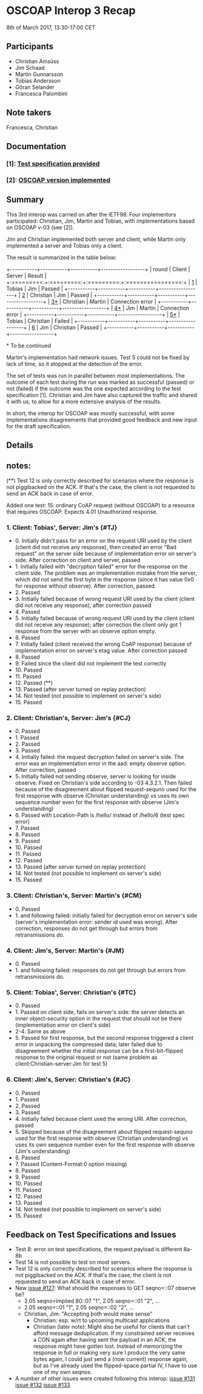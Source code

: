# OSCOAP Interop 3 Recap

8th of March 2017, 13:30-17:00 CET

## Participants

- Christian Amsüss
- Jim Schaad
- Martin Gunnarsson
- Tobias Andersson
- Göran Selander
- Francesca Palombini

## Note takers

Francesca, Christian

## Documentation

### \[1\]: [Test specification provided](test-spec2.html)

### \[2\]: [OSCOAP version implemented](https://github.com/core-wg/oscoap/releases/tag/interop-08-05-2017)

## Summary

This 3rd interop was carried on after the IETF98. Four implementors participated: Christian, Jim, Martin and Tobias, with implementations based on OSCOAP v-03 (see \[2\]).

Jim and Christian implemented both server and client, while Martin only implemented a server and Tobias only a client.

The result is summarized in the table below:

+-----------+-----------+-----------+------------------+
|    round  |   Client  |   Server  |       Result     |
+:=========:+:=========:+:=========:+:================:+
| [1](#TJ)  |   Tobias  |    Jim    |      Passed      |
+-----------+-----------+-----------+------------------+
| [2](#CJ)  | Christian |    Jim    |      Passed      |
+-----------+-----------+-----------+------------------+
| [3*](#CM) | Christian |   Martin  | Connection error |
+-----------+-----------+-----------+------------------+
| [4*](#JM) |    Jim    |   Martin  | Connection error |
+-----------+-----------+-----------+------------------+
| [5*](#TC) |   Tobias  | Christian |      Failed      |
+-----------+-----------+-----------+------------------+
| [6](#JC)  |    Jim    | Christian |      Passed      |
+-----------+-----------+-----------+------------------+

\* To be continued

Martin's implementation had network issues. Test 5 could not be fixed by lack of time, so it stopped at the detection of the error.

The set of tests was run in parallel between most implementations.
The outcome of each test during the run was marked as successful (passed) or not (failed) if the outcome was the one expected according to the test specification \[1\]. Christian and Jim have also captured the traffic and shared it with us, to allow for a more extensive analysis of the results.

In short, the interop for OSCOAP was mostly successful, with some implementations disagreements that provided good feedback and new input for the draft specification.

## Details

## notes:

(**) Test 12 is only correctly described for scenarios where the response is not piggibacked on the ACK. If that's the case, the client is not requested to send an ACK back in case of error.

Added one test: 15: ordinary CoAP request (without OSCOAP) to a resource that requires OSCOAP. Expects 4.01 Unauthorized response.

### 1. Client: Tobias', Server: Jim's {#TJ}

* 0\. Initially didn't pass for an error on the request URI used by the client (client did not receive any response), then created an error "Bad request" on the server side because of implementation error on server's side. After correction on client and server, passed
* 1\. Initially failed with "decryption failed" error for the response on the client side. The problem was an implementation mistake from the server, which did not send the first byte in the response (since it has value 0x0 for response without observe). After correction, passed.
* 2\. Passed
* 3\. Initially failed because of wrong request URI used by the client (client did not receive any response), after correction passed
* 4\. Passed
* 5\. Initially failed because of wrong request URI used by the client (client did not receive any response); after correction the client only got 1 response from the server with an observe option empty.
* 6\. Passed
* 7\. Initially failed (client received the wrong CoAP response) because of implementation error on server's etag value. After correction passed
* 8\. Passed
* 9\. Failed since the client did not implement the test correctly
* 10\. Passed
* 11\. Passed
* 12\. Passed (**)
* 13\. Passed (after server turned on replay protection)
* 14\. Not tested (not possible to implement on server's side)
* 15\. Passed

### 2. Client: Christian's, Server: Jim's {#CJ}

* 0\. Passed
* 1\. Passed
* 2\. Passed
* 3\. Passed
* 4\. Initially failed: the request decryption failed on server's side. The error was an implementation error in the aad: empty observe option. After correction, passed
* 5\. Initially failed not sending observe, server is looking for inside observe. Fixed on Christian's side according to -03 4.3.2.1. Then failed because of the disagreement about flipped request-sequno used for the first response with observe (Christian understanding) vs uses its own sequence number even for the first response with observe (Jim's understanding) 
* 6\. Passed with Location-Path is /hello/ instead of /hello/6 (test spec error) 
* 7\. Passed
* 8\. Passed
* 9\. Passed
* 10\. Passed
* 11\. Passed
* 12\. Passed
* 13\. Passed (after server turned on replay protection)
* 14\. Not tested (not possible to implement on server's side)
* 15\. Passed

### 3. Client: Christian's, Server: Martin's {#CM}

* 0\. Passed
* 1\. and following failed: initially failed for decryption error on server's side (server's implementation error: sender id used was wrong). After correction, responses do not get through but errors from retransmissions do.

### 4. Client: Jim's, Server: Martin's {#JM}

* 0\. Passed
* 1\. and following failed: responses do not get through but errors from retransmissions do.

### 5. Client: Tobias', Server: Christian's {#TC}

* 0\. Passed
* 1\. Passed on client side, fails on server's side: the server detects an inner object-security option in the request that should not be there (implementation error on client's side)
* 2-4\. Same as above
* 5\. Passed for first response, but the second response triggered a client error in unpacking the compressed data; later failed due to disagreement whether the initial response can be a first-bit-flipped response to the original request or not (same problem as client:Christian-server:Jim for test 5)

### 6. Client: Jim's, Server: Christian's {#JC}

* 0\. Passed
* 1\. Passed
* 2\. Passed
* 3\. Passed
* 4\. Initially failed because client used the wrong URI. After correction, passed
* 5\. Skipped because of the disagreement about flipped request-sequno used for the first response with observe (Christian understanding) vs uses its own sequence number even for the first response with observe (Jim's understanding) 
* 6\. Passed
* 7\. Passed (Content-Format:0 option missing)
* 8\. Passed 
* 9\. Passed
* 10\. Passed
* 11\. Passed
* 12\. Passed
* 13\. Passed 
* 14\. Not tested (not possible to implement on server's side)
* 15\. Passed


## Feedback on Test Specifications and Issues

* Test 8: error on test specifications, the request payload is different 8a-8b
* Test 14 is not possible to test on most servers.
* Test 12 is only correctly described for scenarios where the response is not piggibacked on the ACK. If that's the case, the client is not requested to send an ACK back in case of error.
* New [issue #127](https://github.com/core-wg/oscoap/issues/107): What should the responses to GET seqno=::07 observe be?
    - 2.05 seqno=implied 80::07 "1", 2.05 seqno=::01 "2", ...
    - 2.05 seqno=::01 "1", 2.05 seqno=::02 "2", ...
    - Christian, Jim: "Accepting both would make sense"
        + Christian: esp.  w/rt to upcoming multicast applications
        + Christian (later note): Might also be useful for clients that can't afford message deduplication. If my constrained server receives a CON again after having sent the payload in an ACK, the response might have gotten lost. Instead of memorizing the response in full or making very sure I produce the very same bytes again, I could just send a (now current) response again, but as I've already used the flipped-space partial IV, I have to use one of my own seqnos.
* A number of other issues were created following this interop: [issue #131](https://github.com/core-wg/oscoap/issues/107) [issue #132](https://github.com/core-wg/oscoap/issues/107) [issue #133](https://github.com/core-wg/oscoap/issues/107)
